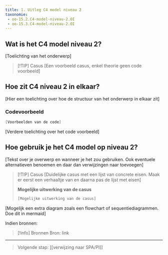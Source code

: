 ```yaml
---
title: 1. Uitleg C4 model niveau 2
taxonomie:
 - oo-15.2.C4-model-niveau-2.OI
 - oo-15.3.C4-model-niveau-2.OI
---
```


## Wat is het C4 model niveau 2?
[Toelichting van het onderwerp]

> [!TIP] Casus
> [Een voorbeeld casus, enkel theorie geen code voorbeeld]

## Hoe zit C4 niveau 2 in elkaar?
[Hier een toelichting over hoe de structuur van het onderwerp in elkaar zit]

### Codevoorbeeld
```csharp
[Voorbeelden van de code]
```

[Verdere toelichting over het code voorbeeld]

## Hoe gebruik je het C4 model op niveau 2?
[Tekst over je overwerp en wanneer je het zou gebruiken. Ook eventuele alternatieven benoemen en daar dan verwijzingen naar toevoegen]

> [!TIP] Casus
>[Duidelijke casus met een lijst van concrete eisen. Maak er eerst een verhaaltje van en daarna pas de lijst met eisen]
>
> **Mogelijke uitwerking van de casus**
> ```csharp
> [Mogelijke uitwerking van de casus]
> ```

[Mogelijk een extra diagram zoals een flowchart of sequentiediagrammen. Doe dit in mermaid]

Indien bronnen:
> [!info] Bronnen
> Bron: link

---

> Volgende stap: [[verwijzing naar SPA/PI]]
